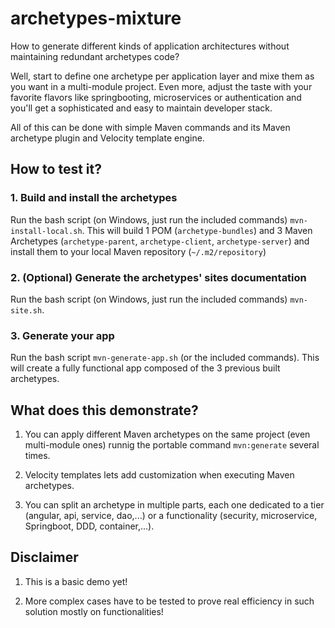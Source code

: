 # archetypes-mixture
How to generate different kinds of application architectures without maintaining redundant archetypes code?

Well, start to define one archetype per application layer and mixe them as you want in a multi-module project. Even more, adjust the taste with your favorite flavors like springbooting, microservices or authentication and you'll get a sophisticated and easy to maintain developer stack.

All of this can be done with simple Maven commands and its Maven archetype plugin and Velocity template engine.

## How to test it?

### 1. Build and install the archetypes
Run the bash script (on Windows, just run the included commands) `mvn-install-local.sh`.
This will build 1 POM (`archetype-bundles`) and 3 Maven Archetypes (`archetype-parent`, `archetype-client`, `archetype-server`) and install them to your local Maven repository (`~/.m2/repository`)

### 2. (Optional) Generate the archetypes' sites documentation
Run the bash script (on Windows, just run the included commands) `mvn-site.sh`.

### 3. Generate your app
Run the bash script `mvn-generate-app.sh` (or the included commands).
This will create a fully functional app composed of the 3 previous built archetypes.

## What does this demonstrate?

1. You can apply different Maven archetypes on the same project (even multi-module ones) runnig the portable command `mvn:generate` several times.

1. Velocity templates lets add customization when executing Maven archetypes.

1. You can split an archetype in multiple parts, each one dedicated to a tier (angular, api, service, dao,...) or a functionality (security, microservice, Springboot, DDD, container,...).

## Disclaimer

1. This is a basic demo yet!

1. More complex cases have to be tested to prove real efficiency in such solution mostly on functionalities!
